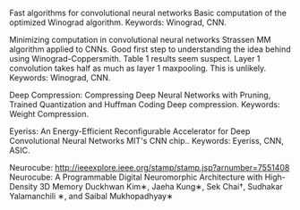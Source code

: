 Fast algorithms for convolutional neural networks
Basic computation of the optimized Winograd algorithm.
Keywords: Winograd, CNN.

Minimizing computation in convolutional neural networks
Strassen MM algorithm applied to CNNs. Good first step to understanding the idea behind using Winograd-Coppersmith.
Table 1 results seem suspect. Layer 1 convolution takes half as much as layer 1 maxpooling. This is unlikely.
Keywords: Winograd, CNN.

Deep Compression: Compressing Deep Neural Networks with Pruning, Trained Quantization and Huffman Coding
Deep compression.
Keywords: Weight Compression.

Eyeriss: An Energy-Efficient Reconfigurable Accelerator for Deep Convolutional Neural Networks
MIT's CNN chip..
Keywords: Eyeriss, CNN, ASIC.


Neurocube: http://ieeexplore.ieee.org/stamp/stamp.jsp?arnumber=7551408
Neurocube: A Programmable Digital Neuromorphic Architecture with High-Density 3D Memory
Duckhwan Kim∗, Jaeha Kung∗, Sek Chai†, Sudhakar Yalamanchili ∗, and Saibal Mukhopadhyay∗
